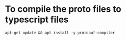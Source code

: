 # To compile the proto files to typescript files

    apt-get update && apt install -y protobuf-compiler
    